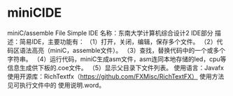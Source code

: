 # miniCIDE
miniC/assemble File Simple IDE
名称：东南大学计算机综合设计2 IDE部分
描述：简易IDE，主要功能有：
  （1）打开，关闭，编辑，保存多个文件。
  （2）代码区语法高亮（miniC，assemble文件）。
  （3）查找，替换代码中的一个或多个字符串。
  （4）运行代码，miniC生成asm文件，asm连同本地存储的led，cpu等信息生成供下板的.coe文件。
  （5）显示父目录下文件列表。
使用语言：Javafx
使用开源库：RichTextfx（https://github.com/FXMisc/RichTextFX）
使用方法见可执行文件中的 使用说明.word。
